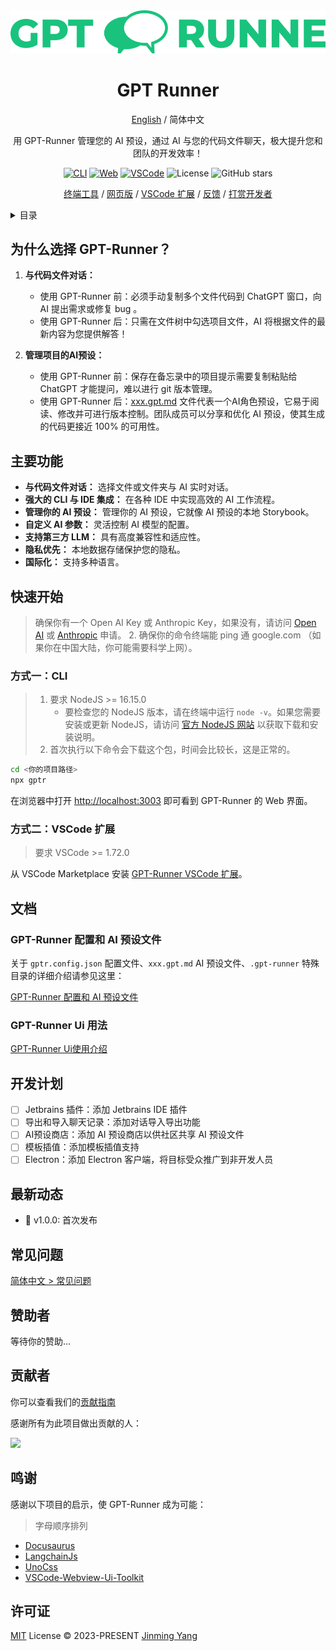 <div align="center">
<img src="./website/static/img/svg/logo-text.svg" alt="icon"/>

<h1 align="center">GPT Runner</h1>

[English](https://github.com/nicepkg/gpt-runner/tree/main/README.md) / 简体中文

用 GPT-Runner 管理您的 AI 预设，通过 AI 与您的代码文件聊天，极大提升您和团队的开发效率！

[![CLI][cli-image]][cli-url]
[![Web][web-image]][web-url]
[![VSCode][vscode-image]][vscode-url]
![License](https://img.shields.io/github/license/nicepkg/gpt-runner)
![GitHub stars](https://img.shields.io/github/stars/nicepkg/gpt-runner?style=social)


[终端工具](https://github.com/nicepkg/gpt-runner/tree/main/packages/gpt-runner-cli/) / [网页版](https://github.com/nicepkg/gpt-runner/tree/main/packages/gpt-runner-web/) / [VSCode 扩展](https://github.com/nicepkg/gpt-runner/tree/main/packages/gpt-runner-vscode/) / [反馈](https://github.com/Yidadaa/ChatGPT-Next-Web/issues) / [打赏开发者](https://github.com/nicepkg/gpt-runner/assets/35005637/98a4962a-8a2e-4177-8781-1e1ee886ecdc)

[cli-url]: https://github.com/nicepkg/gpt-runner/blob/main/packages/gpt-runner-cli/README_CN.md
[cli-image]: https://img.shields.io/badge/CLI-Node.js-green?logo=node.js
[web-url]: https://github.com/nicepkg/gpt-runner/tree/main/packages/gpt-runner-web/README_CN.md
[web-image]: https://img.shields.io/badge/Web-React-blue?logo=react
[vscode-url]: https://github.com/nicepkg/gpt-runner/tree/main/packages/gpt-runner-vscode/README_CN.md
[vscode-image]: https://img.shields.io/badge/VSCode-Extension-blue?logo=visualstudiocode

</div>

<details>
<summary>目录</summary><br>

- [为什么选择 GPT-Runner？](#为什么选择-gpt-runner)
- [主要功能](#主要功能)
- [快速开始](#快速开始)
  - [方式一：CLI](#方式一cli)
  - [方式二：VSCode 扩展](#方式二vscode-扩展)
- [文档](#文档)
  - [GPT-Runner 配置和 AI 预设文件](#gpt-runner-配置和-ai-预设文件)
  - [GPT-Runner Ui 用法](#gpt-runner-ui-用法)
- [开发计划](#开发计划)
- [最新动态](#最新动态)
- [常见问题](#常见问题)
- [赞助者](#赞助者)
- [贡献者](#贡献者)
- [鸣谢](#鸣谢)
- [许可证](#许可证)

<br></details>

## 为什么选择 GPT-Runner？

1. **与代码文件对话：** 
    - 使用 GPT-Runner 前：必须手动复制多个文件代码到 ChatGPT 窗口，向 AI 提出需求或修复 bug 。
    - 使用 GPT-Runner 后：只需在文件树中勾选项目文件，AI 将根据文件的最新内容为您提供解答！

2. **管理项目的AI预设：** 
    - 使用 GPT-Runner 前：保存在备忘录中的项目提示需要复制粘贴给 ChatGPT 才能提问，难以进行 git 版本管理。
    - 使用 GPT-Runner 后：[xxx.gpt.md](https://github.com/nicepkg/gpt-runner/tree/main/docs/examples/example-cn.gpt.md) 文件代表一个AI角色预设，它易于阅读、修改并可进行版本控制。团队成员可以分享和优化 AI 预设，使其生成的代码更接近 100% 的可用性。

## 主要功能

- **与代码文件对话：** 选择文件或文件夹与 AI 实时对话。
- **强大的 CLI 与 IDE 集成：** 在各种 IDE 中实现高效的 AI 工作流程。
- **管理你的 AI 预设：** 管理你的 AI 预设，它就像 AI 预设的本地 Storybook。
- **自定义 AI 参数：** 灵活控制 AI 模型的配置。
- **支持第三方 LLM：** 具有高度兼容性和适应性。
- **隐私优先：** 本地数据存储保护您的隐私。
- **国际化：** 支持多种语言。

## 快速开始

> 确保你有一个 Open AI Key 或 Anthropic Key，如果没有，请访问 [Open AI](https://platform.openai.com/) 或 [Anthropic](https://www.anthropic.com/product/) 申请。
> 2. 确保你的命令终端能 ping 通 google.com （如果你在中国大陆，你可能需要科学上网）。

### 方式一：CLI


> 1. 要求 NodeJS >= 16.15.0
>    - 要检查您的 NodeJS 版本，请在终端中运行 `node -v`。如果您需要安装或更新 NodeJS，请访问 [官方 NodeJS 网站](https://nodejs.org/) 以获取下载和安装说明。
> 2. 首次执行以下命令会下载这个包，时间会比较长，这是正常的。

```bash
cd <你的项目路径>
npx gptr
```

在浏览器中打开 [http://localhost:3003](http://localhost:3003) 即可看到 GPT-Runner 的 Web 界面。

### 方式二：VSCode 扩展

> 要求 VSCode >= 1.72.0

从 VSCode Marketplace 安装 [GPT-Runner VSCode 扩展](https://marketplace.visualstudio.com/items?itemName=nicepkg.gpt-runner)。

## 文档

### GPT-Runner 配置和 AI 预设文件

关于 `gptr.config.json` 配置文件、`xxx.gpt.md` AI 预设文件、`.gpt-runner` 特殊目录的详细介绍请参见这里：

[GPT-Runner 配置和 AI 预设文件](https://github.com/nicepkg/gpt-runner/blob/main/docs/gpt-config.cn.md)

### GPT-Runner Ui 用法

[GPT-Runner Ui使用介绍](https://github.com/nicepkg/gpt-runner/blob/main/docs/ui-usage.cn.md)

## 开发计划

- [ ] Jetbrains 插件：添加 Jetbrains IDE 插件
- [ ] 导出和导入聊天记录：添加对话导入导出功能
- [ ] AI预设商店：添加 AI 预设商店以供社区共享 AI 预设文件
- [ ] 模板插值：添加模板插值支持
- [ ] Electron：添加 Electron 客户端，将目标受众推广到非开发人员

## 最新动态

- 🚀 v1.0.0: 首次发布

## 常见问题

[简体中文 > 常见问题](https://github.com/nicepkg/gpt-runner/tree/main/docs/faq.cn.md)

## 赞助者

等待你的赞助...

## 贡献者

你可以查看我们的[贡献指南](https://github.com/nicepkg/gpt-runner/tree/main/CONTRIBUTING.md)

感谢所有为此项目做出贡献的人：

<a href="https://github.com/nicepkg/gpt-runner/graphs/contributors">
  <img src="https://contrib.rocks/image?repo=nicepkg/gpt-runner" />
</a>

## 鸣谢

感谢以下项目的启示，使 GPT-Runner 成为可能：

> 字母顺序排列

- [Docusaurus](https://github.com/facebook/docusaurus)
- [LangchainJs](https://github.com/hwchase17/langchainjs)
- [UnoCss](https://github.com/unocss/unocss)
- [VSCode-Webview-Ui-Toolkit](https://github.com/microsoft/vscode-webview-ui-toolkit)

## 许可证

[MIT](https://github.com/nicepkg/gpt-runner/tree/main/LICENSE) License &copy; 2023-PRESENT [Jinming Yang](https://github.com/2214962083)

